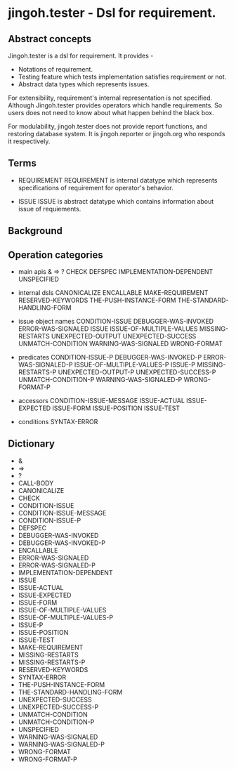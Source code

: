 # jingoh.tester - Dsl for requirement.

## Abstract concepts
Jingoh.tester is a dsl for requirement.
It provides -
* Notations of requirement.
* Testing feature which tests implementation satisfies requirement or not.
* Abstract data types which represents issues.

For extensibility, requirement's internal representation is not specified.
Although Jingoh.tester provides operators which handle requirements.
So users does not need to know about what happen behind the black box.

For modulability, jingoh.tester does not provide report functions, and restoring database system.
It is jingoh.reporter or jingoh.org who responds it respectively.

## Terms

* REQUIREMENT
REQUIREMENT is internal datatype which represents specifications of requirement for operator's behavior.

* ISSUE
ISSUE is abstract datatype which contains information about issue of requiements.

## Background

## Operation categories

* main apis
& => ?  CHECK DEFSPEC IMPLEMENTATION-DEPENDENT UNSPECIFIED

* internal dsls
CANONICALIZE ENCALLABLE MAKE-REQUIREMENT RESERVED-KEYWORDS THE-PUSH-INSTANCE-FORM THE-STANDARD-HANDLING-FORM

* issue object names
CONDITION-ISSUE DEBUGGER-WAS-INVOKED ERROR-WAS-SIGNALED ISSUE ISSUE-OF-MULTIPLE-VALUES MISSING-RESTARTS UNEXPECTED-OUTPUT UNEXPECTED-SUCCESS UNMATCH-CONDITION WARNING-WAS-SIGNALED WRONG-FORMAT

* predicates
CONDITION-ISSUE-P DEBUGGER-WAS-INVOKED-P ERROR-WAS-SIGNALED-P ISSUE-OF-MULTIPLE-VALUES-P ISSUE-P MISSING-RESTARTS-P UNEXPECTED-OUTPUT-P UNEXPECTED-SUCCESS-P UNMATCH-CONDITION-P WARNING-WAS-SIGNALED-P WRONG-FORMAT-P

* accessors
CONDITION-ISSUE-MESSAGE ISSUE-ACTUAL ISSUE-EXPECTED ISSUE-FORM ISSUE-POSITION ISSUE-TEST

* conditions
SYNTAX-ERROR

## Dictionary

* &
* =>
* ?
* CALL-BODY
* CANONICALIZE
* CHECK
* CONDITION-ISSUE
* CONDITION-ISSUE-MESSAGE
* CONDITION-ISSUE-P
* DEFSPEC
* DEBUGGER-WAS-INVOKED
* DEBUGGER-WAS-INVOKED-P
* ENCALLABLE
* ERROR-WAS-SIGNALED
* ERROR-WAS-SIGNALED-P
* IMPLEMENTATION-DEPENDENT
* ISSUE
* ISSUE-ACTUAL
* ISSUE-EXPECTED
* ISSUE-FORM
* ISSUE-OF-MULTIPLE-VALUES
* ISSUE-OF-MULTIPLE-VALUES-P
* ISSUE-P
* ISSUE-POSITION
* ISSUE-TEST
* MAKE-REQUIREMENT
* MISSING-RESTARTS
* MISSING-RESTARTS-P
* RESERVED-KEYWORDS
* SYNTAX-ERROR
* THE-PUSH-INSTANCE-FORM
* THE-STANDARD-HANDLING-FORM
* UNEXPECTED-SUCCESS
* UNEXPECTED-SUCCESS-P
* UNMATCH-CONDITION
* UNMATCH-CONDITION-P
* UNSPECIFIED
* WARNING-WAS-SIGNALED
* WARNING-WAS-SIGNALED-P
* WRONG-FORMAT
* WRONG-FORMAT-P

